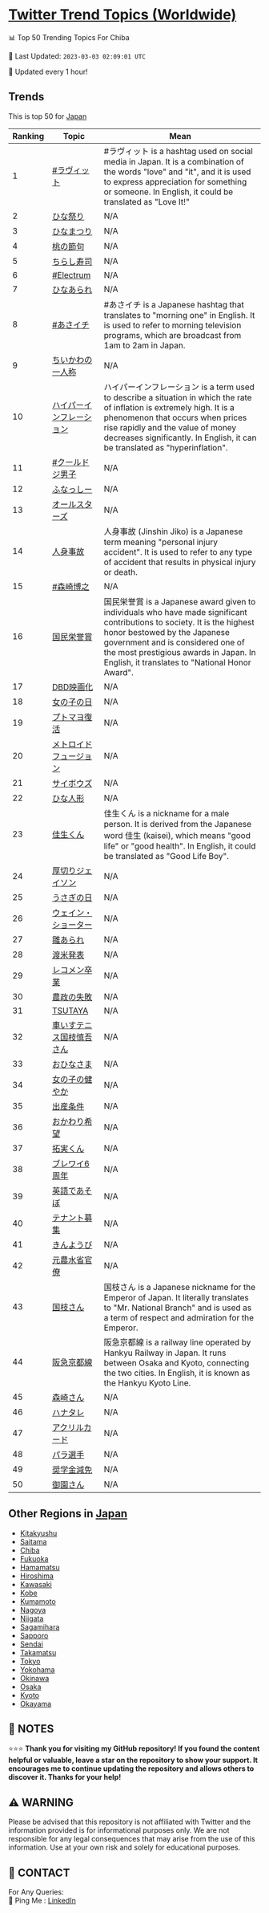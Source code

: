 [Twitter Trend Topics (Worldwide)](https://github.com/ErcinDedeoglu/Twitter-Trend-Topics)
==========


📊 Top 50 Trending Topics For Chiba

📆 Last Updated: `2023-03-03 02:09:01 UTC`

🔧 Updated every 1 hour!


## Trends

This is top 50 for [Japan](</Japan>)

| Ranking | Topic | Mean |
| ------- | ------------ | ------------ |
| 1 | [#ラヴィット](http://twitter.com/search?q=%23%e3%83%a9%e3%83%b4%e3%82%a3%e3%83%83%e3%83%88) | #ラヴィット is a hashtag used on social media in Japan. It is a combination of the words "love" and "it", and it is used to express appreciation for something or someone. In English, it could be translated as "Love It!" |
| 2 | [ひな祭り](http://twitter.com/search?q=%e3%81%b2%e3%81%aa%e7%a5%ad%e3%82%8a) | N/A |
| 3 | [ひなまつり](http://twitter.com/search?q=%e3%81%b2%e3%81%aa%e3%81%be%e3%81%a4%e3%82%8a) | N/A |
| 4 | [桃の節句](http://twitter.com/search?q=%e6%a1%83%e3%81%ae%e7%af%80%e5%8f%a5) | N/A |
| 5 | [ちらし寿司](http://twitter.com/search?q=%e3%81%a1%e3%82%89%e3%81%97%e5%af%bf%e5%8f%b8) | N/A |
| 6 | [#Electrum](http://twitter.com/search?q=%23Electrum) | N/A |
| 7 | [ひなあられ](http://twitter.com/search?q=%e3%81%b2%e3%81%aa%e3%81%82%e3%82%89%e3%82%8c) | N/A |
| 8 | [#あさイチ](http://twitter.com/search?q=%23%e3%81%82%e3%81%95%e3%82%a4%e3%83%81) | #あさイチ is a Japanese hashtag that translates to "morning one" in English. It is used to refer to morning television programs, which are broadcast from 1am to 2am in Japan. |
| 9 | [ちいかわの一人称](http://twitter.com/search?q=%e3%81%a1%e3%81%84%e3%81%8b%e3%82%8f%e3%81%ae%e4%b8%80%e4%ba%ba%e7%a7%b0) | N/A |
| 10 | [ハイパーインフレーション](http://twitter.com/search?q=%e3%83%8f%e3%82%a4%e3%83%91%e3%83%bc%e3%82%a4%e3%83%b3%e3%83%95%e3%83%ac%e3%83%bc%e3%82%b7%e3%83%a7%e3%83%b3) | ハイパーインフレーション is a term used to describe a situation in which the rate of inflation is extremely high. It is a phenomenon that occurs when prices rise rapidly and the value of money decreases significantly. In English, it can be translated as "hyperinflation". |
| 11 | [#クールドジ男子](http://twitter.com/search?q=%23%e3%82%af%e3%83%bc%e3%83%ab%e3%83%89%e3%82%b8%e7%94%b7%e5%ad%90) | N/A |
| 12 | [ふなっしー](http://twitter.com/search?q=%e3%81%b5%e3%81%aa%e3%81%a3%e3%81%97%e3%83%bc) | N/A |
| 13 | [オールスターズ](http://twitter.com/search?q=%e3%82%aa%e3%83%bc%e3%83%ab%e3%82%b9%e3%82%bf%e3%83%bc%e3%82%ba) | N/A |
| 14 | [人身事故](http://twitter.com/search?q=%e4%ba%ba%e8%ba%ab%e4%ba%8b%e6%95%85) | 人身事故 (Jinshin Jiko) is a Japanese term meaning "personal injury accident". It is used to refer to any type of accident that results in physical injury or death. |
| 15 | [#森崎博之](http://twitter.com/search?q=%23%e6%a3%ae%e5%b4%8e%e5%8d%9a%e4%b9%8b) | N/A |
| 16 | [国民栄誉賞](http://twitter.com/search?q=%e5%9b%bd%e6%b0%91%e6%a0%84%e8%aa%89%e8%b3%9e) | 国民栄誉賞 is a Japanese award given to individuals who have made significant contributions to society. It is the highest honor bestowed by the Japanese government and is considered one of the most prestigious awards in Japan. In English, it translates to "National Honor Award". |
| 17 | [DBD映画化](http://twitter.com/search?q=DBD%e6%98%a0%e7%94%bb%e5%8c%96) | N/A |
| 18 | [女の子の日](http://twitter.com/search?q=%e5%a5%b3%e3%81%ae%e5%ad%90%e3%81%ae%e6%97%a5) | N/A |
| 19 | [プトマヨ復活](http://twitter.com/search?q=%e3%83%97%e3%83%88%e3%83%9e%e3%83%a8%e5%be%a9%e6%b4%bb) | N/A |
| 20 | [メトロイドフュージョン](http://twitter.com/search?q=%e3%83%a1%e3%83%88%e3%83%ad%e3%82%a4%e3%83%89%e3%83%95%e3%83%a5%e3%83%bc%e3%82%b8%e3%83%a7%e3%83%b3) | N/A |
| 21 | [サイボウズ](http://twitter.com/search?q=%e3%82%b5%e3%82%a4%e3%83%9c%e3%82%a6%e3%82%ba) | N/A |
| 22 | [ひな人形](http://twitter.com/search?q=%e3%81%b2%e3%81%aa%e4%ba%ba%e5%bd%a2) | N/A |
| 23 | [佳生くん](http://twitter.com/search?q=%e4%bd%b3%e7%94%9f%e3%81%8f%e3%82%93) | 佳生くん is a nickname for a male person. It is derived from the Japanese word 佳生 (kaisei), which means "good life" or "good health". In English, it could be translated as "Good Life Boy". |
| 24 | [厚切りジェイソン](http://twitter.com/search?q=%e5%8e%9a%e5%88%87%e3%82%8a%e3%82%b8%e3%82%a7%e3%82%a4%e3%82%bd%e3%83%b3) | N/A |
| 25 | [うさぎの日](http://twitter.com/search?q=%e3%81%86%e3%81%95%e3%81%8e%e3%81%ae%e6%97%a5) | N/A |
| 26 | [ウェイン・ショーター](http://twitter.com/search?q=%e3%82%a6%e3%82%a7%e3%82%a4%e3%83%b3%e3%83%bb%e3%82%b7%e3%83%a7%e3%83%bc%e3%82%bf%e3%83%bc) | N/A |
| 27 | [雛あられ](http://twitter.com/search?q=%e9%9b%9b%e3%81%82%e3%82%89%e3%82%8c) | N/A |
| 28 | [渡米発表](http://twitter.com/search?q=%e6%b8%a1%e7%b1%b3%e7%99%ba%e8%a1%a8) | N/A |
| 29 | [レコメン卒業](http://twitter.com/search?q=%e3%83%ac%e3%82%b3%e3%83%a1%e3%83%b3%e5%8d%92%e6%a5%ad) | N/A |
| 30 | [農政の失敗](http://twitter.com/search?q=%e8%be%b2%e6%94%bf%e3%81%ae%e5%a4%b1%e6%95%97) | N/A |
| 31 | [TSUTAYA](http://twitter.com/search?q=TSUTAYA) | N/A |
| 32 | [車いすテニス国枝慎吾さん](http://twitter.com/search?q=%e8%bb%8a%e3%81%84%e3%81%99%e3%83%86%e3%83%8b%e3%82%b9%e5%9b%bd%e6%9e%9d%e6%85%8e%e5%90%be%e3%81%95%e3%82%93) | N/A |
| 33 | [おひなさま](http://twitter.com/search?q=%e3%81%8a%e3%81%b2%e3%81%aa%e3%81%95%e3%81%be) | N/A |
| 34 | [女の子の健やか](http://twitter.com/search?q=%e5%a5%b3%e3%81%ae%e5%ad%90%e3%81%ae%e5%81%a5%e3%82%84%e3%81%8b) | N/A |
| 35 | [出産条件](http://twitter.com/search?q=%e5%87%ba%e7%94%a3%e6%9d%a1%e4%bb%b6) | N/A |
| 36 | [おかわり希望](http://twitter.com/search?q=%e3%81%8a%e3%81%8b%e3%82%8f%e3%82%8a%e5%b8%8c%e6%9c%9b) | N/A |
| 37 | [拓実くん](http://twitter.com/search?q=%e6%8b%93%e5%ae%9f%e3%81%8f%e3%82%93) | N/A |
| 38 | [ブレワイ6周年](http://twitter.com/search?q=%e3%83%96%e3%83%ac%e3%83%af%e3%82%a46%e5%91%a8%e5%b9%b4) | N/A |
| 39 | [英語であそぼ](http://twitter.com/search?q=%e8%8b%b1%e8%aa%9e%e3%81%a7%e3%81%82%e3%81%9d%e3%81%bc) | N/A |
| 40 | [テナント募集](http://twitter.com/search?q=%e3%83%86%e3%83%8a%e3%83%b3%e3%83%88%e5%8b%9f%e9%9b%86) | N/A |
| 41 | [きんようび](http://twitter.com/search?q=%e3%81%8d%e3%82%93%e3%82%88%e3%81%86%e3%81%b3) | N/A |
| 42 | [元農水省官僚](http://twitter.com/search?q=%e5%85%83%e8%be%b2%e6%b0%b4%e7%9c%81%e5%ae%98%e5%83%9a) | N/A |
| 43 | [国枝さん](http://twitter.com/search?q=%e5%9b%bd%e6%9e%9d%e3%81%95%e3%82%93) | 国枝さん is a Japanese nickname for the Emperor of Japan. It literally translates to "Mr. National Branch" and is used as a term of respect and admiration for the Emperor. |
| 44 | [阪急京都線](http://twitter.com/search?q=%e9%98%aa%e6%80%a5%e4%ba%ac%e9%83%bd%e7%b7%9a) | 阪急京都線 is a railway line operated by Hankyu Railway in Japan. It runs between Osaka and Kyoto, connecting the two cities. In English, it is known as the Hankyu Kyoto Line. |
| 45 | [森崎さん](http://twitter.com/search?q=%e6%a3%ae%e5%b4%8e%e3%81%95%e3%82%93) | N/A |
| 46 | [ハナタレ](http://twitter.com/search?q=%e3%83%8f%e3%83%8a%e3%82%bf%e3%83%ac) | N/A |
| 47 | [アクリルカード](http://twitter.com/search?q=%e3%82%a2%e3%82%af%e3%83%aa%e3%83%ab%e3%82%ab%e3%83%bc%e3%83%89) | N/A |
| 48 | [パラ選手](http://twitter.com/search?q=%e3%83%91%e3%83%a9%e9%81%b8%e6%89%8b) | N/A |
| 49 | [奨学金減免](http://twitter.com/search?q=%e5%a5%a8%e5%ad%a6%e9%87%91%e6%b8%9b%e5%85%8d) | N/A |
| 50 | [御園さん](http://twitter.com/search?q=%e5%be%a1%e5%9c%92%e3%81%95%e3%82%93) | N/A |



## Other Regions in [Japan](</Japan>)

* [Kitakyushu](</Japan/Kitakyushu.md>)
* [Saitama](</Japan/Saitama.md>)
* [Chiba](</Japan/Chiba.md>)
* [Fukuoka](</Japan/Fukuoka.md>)
* [Hamamatsu](</Japan/Hamamatsu.md>)
* [Hiroshima](</Japan/Hiroshima.md>)
* [Kawasaki](</Japan/Kawasaki.md>)
* [Kobe](</Japan/Kobe.md>)
* [Kumamoto](</Japan/Kumamoto.md>)
* [Nagoya](</Japan/Nagoya.md>)
* [Niigata](</Japan/Niigata.md>)
* [Sagamihara](</Japan/Sagamihara.md>)
* [Sapporo](</Japan/Sapporo.md>)
* [Sendai](</Japan/Sendai.md>)
* [Takamatsu](</Japan/Takamatsu.md>)
* [Tokyo](</Japan/Tokyo.md>)
* [Yokohama](</Japan/Yokohama.md>)
* [Okinawa](</Japan/Okinawa.md>)
* [Osaka](</Japan/Osaka.md>)
* [Kyoto](</Japan/Kyoto.md>)
* [Okayama](</Japan/Okayama.md>)



## 📝 NOTES

⭐⭐⭐ **Thank you for visiting my GitHub repository! If you found the content helpful or valuable, leave a star on the repository to show your support. It encourages me to continue updating the repository and allows others to discover it. Thanks for your help!**


## ⚠️ WARNING

Please be advised that this repository is not affiliated with Twitter and the information provided is for informational purposes only. We are not responsible for any legal consequences that may arise from the use of this information. Use at your own risk and solely for educational purposes.


## 📨 CONTACT

 For Any Queries:  
            🏓 Ping Me : [LinkedIn](https://www.linkedin.com/in/ercindedeoglu/)
